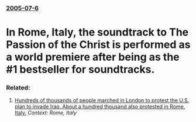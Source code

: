 ### [2005-07-6](/news/2005/07/6/index.md)

#  In Rome, Italy, the soundtrack to The Passion of the Christ is performed as a world premiere after being as the #1 bestseller for soundtracks.




### Related:

1. [ Hundreds of thousands of people marched in London to protest the U.S. plan to invade Iraq.  About a hundred thousand also protested in Rome, Italy.](/news/2002/09/28/hundreds-of-thousands-of-people-marched-in-london-to-protest-the-u-s-plan-to-invade-iraq-about-a-hundred-thousand-also-protested-in-rome.md) _Context: Rome, Italy_
